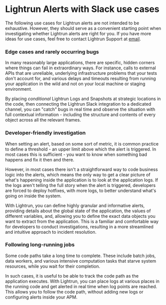 # Lightrun Alerts with Slack use cases

The following use cases for Lightrun alerts are not intended to be exhaustive. However, they should serve as a convenient starting point when investigating whether Lightrun alerts are right for you. If you have more ideas for use cases, feel free to contact Lightrun Support at [email](mailto:support@lightrun.com).

### Edge cases and rarely occurring bugs

In many reasonably large applications, there are specific, hidden corners where things can fail in extraordinary ways. For instance, calls to external APIs that are unreliable, underlying infrastructure problems that your tests don't account for, and various delays and timeouts resulting from running your application in the wild and not on your local machine or staging environment.

By placing *conditional* Lightrun Logs and Snapshots at strategic locations in the code, then connecting the Lightrun Slack integration to a dedicated channel, you can "catch" bugs in real time and observe the situation with full contextual information - including the structure and contents of every object across all the relevant frames.

### Developer-friendly investigation

When setting an alert, based on some sort of metric, it is common practice to define a threshold - an upper limit above which the alert is triggered. In most cases this is sufficient - you want to know when something bad happens and fix it then and there.

However, in most cases there isn't a straightforward way to code business logic into the alerts, which means the only way to get a clear picture of what's happening inside the application is to look at the application logs. If the logs aren't telling the full story when the alert is triggered, developers are forced to deploy hotfixes, with more logs, to better understand what's going on inside the system.

With Lightrun, you can define highly granular and informative alerts, providing details about the global state of the application, the values of different variables, and, allowing you to define the exact data objects you want to extract from the application. This is a familiar and comfortable way for developers to conduct investigations, resulting in a more streamlined and intuitive approach to incident resolution.

### Following long-running jobs

Some code paths take a long time to complete. These include batch jobs, data workers, and various intensive computation tasks that starve system resources, while you wait for their completion.

In such cases, it is useful to be able to track the code path as the application executes. With Lightrun, you can place logs at various places in the running code and get alerted in real time when log points are reached. This allows you to follow the code path, without adding new logs or configuring alerts inside your APM.
